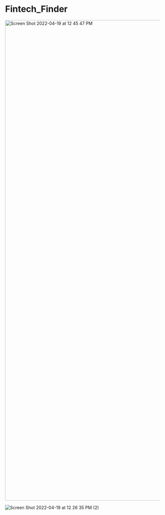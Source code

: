 # Fintech_Finder


<img width="1560" alt="Screen Shot 2022-04-19 at 12 45 47 PM" src="https://user-images.githubusercontent.com/94722790/164054343-b0811a02-d59e-4cb3-8e25-65b5d4afbee0.png">


![Screen Shot 2022-04-19 at 12 26 35 PM (2)](https://user-images.githubusercontent.com/94722790/164054950-25753874-4c2e-4025-b40d-a5cd91ccb3f1.png)

